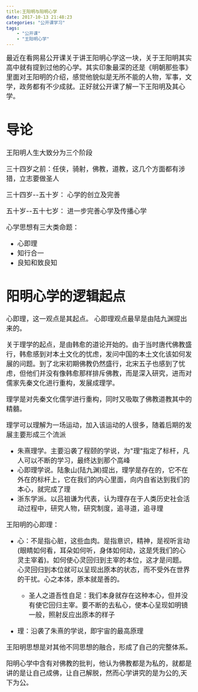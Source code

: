 ```yaml
---
title:王阳明与阳明心学
date: 2017-10-13 21:48:23
categories: "公开课学习"
tags:
	- "公开课"
	- "王阳明心学"
---
```


<font size=4>
最近在看网易公开课关于讲王阳明心学这一块，关于王阳明其实高中就有提到过他的心学。其实印象最深的还是《明朝那些事》里面对王阳明的介绍，感觉他貌似是无所不能的人物，军事，文学，政务都有不少成就。正好就公开课了解一下王阳明及其心学。

#  导论

王阳明人生大致分为三个阶段

三十四岁之前：任侠，骑射，佛教，道教，这几个方面都有涉猎，立志要做圣人

三十四岁--五十岁： 心学的创立及完善

五十岁--五十七岁： 进一步完善心学及传播心学

心学思想有三大类命题：

* 心即理
* 知行合一
* 良知和致良知


# 阳明心学的逻辑起点

心即理，这一观点是其起点。 心即理观点最早是由陆九渊提出来的。

关于理学的起点，是由韩愈的道论开始的。由于当时唐代佛教盛行，韩愈感到对本土文化的忧虑，发问中国的本土文化该如何发展的问题。到了北宋初期佛教仍然盛行，北宋五子也感到了忧虑，但他们并没有像韩愈那样排斥佛教，而是深入研究，进而对儒家先秦文化进行重构，发展成理学。


理学是对先秦文化儒学进行重构，同时又吸取了佛教道教其中的精髓。

理学可以理解为一场运动，加入该运动的人很多，随着后期的发展主要形成三个流派

* 朱熹理学。主要沿袭了程颐的学说，为"理"指定了标杆，凡人可以不断的学习，最终达到那个高峰
* 心即理学说。陆象山(陆九渊)提出，理学是存在的，它不在外在的标杆上，它在我们的内心里面，向内自省达到我们的本心，就完成了理
* 浙东学派。以吕祖谦为代表，认为理存在于人类历史社会活动过程中，研究人物，研究制度，追寻道，追寻理

王阳明的心即理：

* 心：不是指心脏，这些血肉。是指意识，精神，是视听言动(眼睛如何看，耳朵如何听，身体如何动，这是凭我们的心灵主宰着)。如何使心灵回归到主宰的本位，这才是问题。心灵回归到本位就可以呈现出原本的状态，而不受外在世界的干扰。心之本体，原本就是善的。 
	* 圣人之道吾性自足：我们本身就存在这种本心，但并没有使它回归主宰。要不断的去私心，使本心呈现如明镜一般，照射反应出原本的样子

* 理：沿袭了朱熹的学说，即宇宙的最高原理


王阳明思想是对其他不同思想的融合，形成了自己的完整体系。

阳明心学中含有对佛教的批判，他认为佛教都是为私的，就都是讲的是让自己成佛，让自己解脱，然而心学讲究的是为公的,天下为公。



	















 